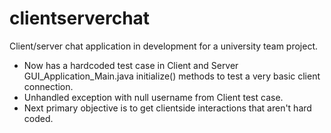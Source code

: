 clientserverchat
================

Client/server chat application in development for a university team project.

* Now has a hardcoded test case in Client and Server GUI_Application_Main.java initialize() methods to test a very basic client connection.
* Unhandled exception with null username from Client test case.
* Next primary objective is to get clientside interactions that aren't hard coded.
